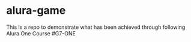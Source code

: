 # alura-game
This is a repo to demonstrate what has been achieved through following Alura One Course #G7-ONE
